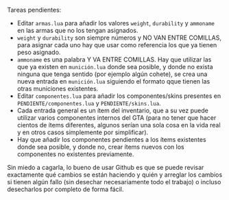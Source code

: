 Tareas pendientes:
- Editar `armas.lua` para añadir los valores `weight`, `durability` y `ammoname` en las armas que no los tengan asignados.
- `weight` y `durability` son siempre números y NO VAN ENTRE COMILLAS, para asignar cada uno hay que usar como referencia los que ya tienen peso asignado.
- `ammoname` es una palabra Y VA ENTRE COMILLAS. Hay que utilizar las que ya existen en `munición.lua` donde sea posible, y donde no exista ninguna que tenga sentido (por ejemplo algún cohete), se crea una nueva entrada en `munición.lua` siguiendo el formato qque tienen las otras municiones existentes.
- Editar `componentes.lua` para añadir los componentes/skins presentes en `PENDIENTE/componentes.lua` y `PENDIENTE/skins.lua`.
- Cada entrada general es un ítem del inventario, que a su vez puede utilizar varios componentes internos del GTA (para no tener que hacer cientos de ítems diferentes, algunos serían una sola cosa en la vida real y en otros casos simplemente por simplificar).
- Hay que añadir los componentes pendientes a los ítems existentes donde sea posible, y donde no, crear ítems nuevos con los componentes no existentes previamente.

Sin miedo a cagarla, lo bueno de usar Github es que se puede revisar exactamente qué cambios se están haciendo y quién y arreglar los cambios si tienen algún fallo (sin desechar necesariamente todo el trabajo) o incluso desecharlos por completo de forma fácil.